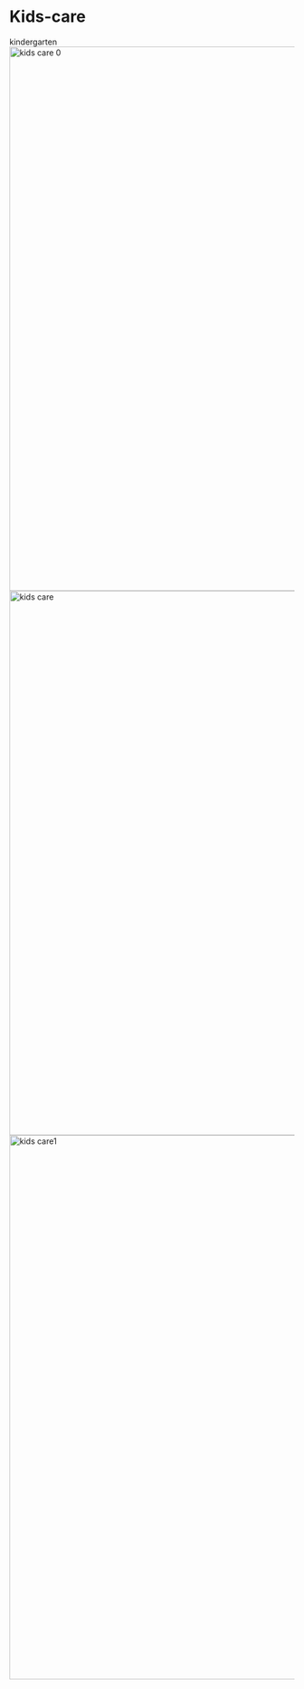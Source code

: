 # Kids-care
kindergarten
<img width="960" alt="kids care 0" src="https://user-images.githubusercontent.com/97345997/198576935-613f2b7e-4c09-40aa-9f81-3cccf35f949a.png">
<img width="960" alt="kids care" src="https://user-images.githubusercontent.com/97345997/198576970-83e98a9d-72f3-4be8-8181-ec07502dc9af.png">
<img width="960" alt="kids care1" src="https://user-images.githubusercontent.com/97345997/198576983-2fbd06d3-9e3d-4021-9db9-16717b7783b6.png">
